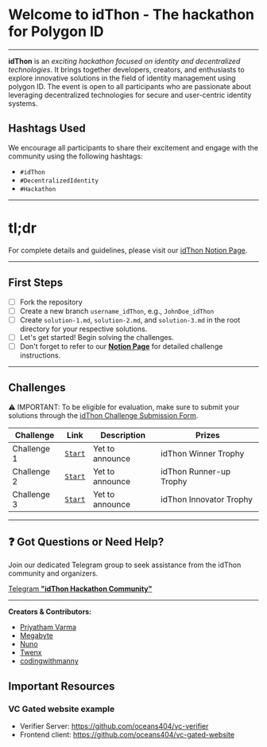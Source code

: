 # Welcome to idThon - The hackathon for Polygon ID

---


**idThon** is an _exciting hackathon focused on identity and decentralized technologies_. It brings together developers, creators, and enthusiasts to explore innovative solutions in the field of identity management using polygon ID. The event is open to all participants who are passionate about leveraging decentralized technologies for secure and user-centric identity systems.

## Hashtags Used

We encourage all participants to share their excitement and engage with the community using the following hashtags:

- `#idThon`
- `#DecentralizedIdentity`
- `#Hackathon`

---

# tl;dr

For complete details and guidelines, please visit our [idThon Notion Page]().

---

## First Steps

- [ ] Fork the repository
- [ ] Create a new branch `username_idThon`, e.g., `JohnDoe_idThon`
- [ ] Create `solution-1.md`, `solution-2.md`, and `solution-3.md` in the root directory for your respective solutions.
- [ ] Let's get started! Begin solving the challenges.
- [ ] Don't forget to refer to our [**Notion Page**]() for detailed challenge instructions.

---

## Challenges

⚠️ IMPORTANT: To be eligible for evaluation, make sure to submit your solutions through the [idThon Challenge Submission Form]().

| Challenge    | Link                                                                                        | Description                                                    | Prizes                  |
| ------------ | ------------------------------------------------------------------------------------------- | -------------------------------------------------------------- | ----------------------- |
| Challenge 1  | [`Start`](https://github.com/idThon-hackathon/challenges/blob/main/challenge-1.md)         | Yet to announce                      | idThon Winner Trophy     |
| Challenge 2  | [`Start`](https://github.com/idThon-hackathon/challenges/blob/main/challenge-2.md)         | Yet to announce    | idThon Runner-up Trophy  |
| Challenge 3  | [`Start`](https://github.com/idThon-hackathon/challenges/blob/main/challenge-3.md)         | Yet to announce            | idThon Innovator Trophy |


---

## ❓ Got Questions or Need Help?

Join our dedicated Telegram group to seek assistance from the idThon community and organizers.

[Telegram **"idThon Hackathon Community"**]() 

---

**Creators & Contributors:**

- [Priyatham Varma](https://twitter.com/Mister_V_Varma)
- [Megabyte](https://twitter.com/megabyte0x)
- [Nuno](https://twitter.com/nunomiguelcg)
- [Twenx](https://twitter.com/Twenx_)
- [codingwithmanny](https://twitter.com/codingwithmanny)

## Important Resources 
### VC Gated website example

- Verifier Server: https://github.com/oceans404/vc-verifier
- Frontend client: https://github.com/oceans404/vc-gated-website

